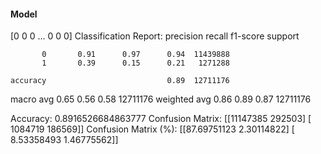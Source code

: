 #### Model
[0 0 0 ... 0 0 0]
Classification Report:
              precision    recall  f1-score   support

           0       0.91      0.97      0.94  11439888
           1       0.39      0.15      0.21   1271288

    accuracy                           0.89  12711176
   macro avg       0.65      0.56      0.58  12711176
weighted avg       0.86      0.89      0.87  12711176

Accuracy: 0.8916526684863777
Confusion Matrix:
[[11147385   292503]
 [ 1084719   186569]]
Confusion Matrix (%):
[[87.69751123  2.30114822]
 [ 8.53358493  1.46775562]]
